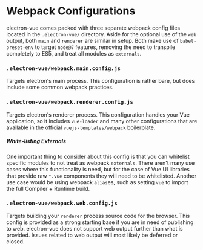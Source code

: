 # Webpack Configurations

electron-vue comes packed with three separate webpack config files located in the `.electron-vue/` directory. Aside for the optional use of the `web` output, both `main` and `renderer` are similar in setup. Both make use of `babel-preset-env` to target `node@7` features, removing the need to transpile completely to ES5, and treat all modules as `externals`.

### `.electron-vue/webpack.main.config.js`

Targets electron's main process. This configuration is rather bare, but does include some common webpack practices.

### `.electron-vue/webpack.renderer.config.js`

Targets electron's renderer process. This configuration handles your Vue application, so it includes `vue-loader` and many other configurations that are available in the official `vuejs-templates/webpack` boilerplate.

##### White-listing Externals

One important thing to consider about this config is that you can whitelist specific modules to not treat as webpack `externals`. There aren't many use cases where this functionality is need, but for the case of Vue UI libraries that provide raw `*.vue` components they will need to be whitelisted. Another use case would be using webpack `alias`es, such as setting `vue` to import the full Compiler + Runtime build.

### `.electron-vue/webpack.web.config.js`

Targets building your `renderer` process source code for the browser. This config is provided as a strong starting base if you are in need of publishing to web. electron-vue does not support web output further than what is provided. Issues related to web output will most likely be deferred or closed.


